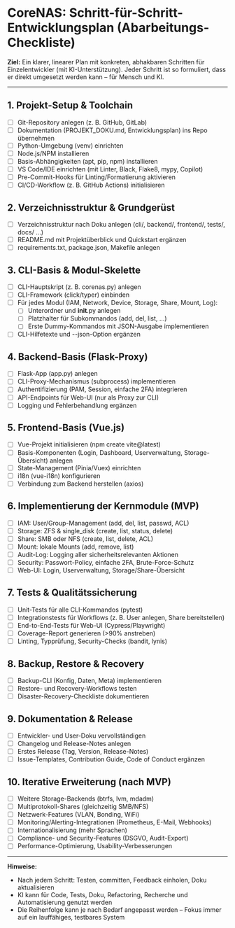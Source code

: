 # CoreNAS: Schritt-für-Schritt-Entwicklungsplan (Abarbeitungs-Checkliste)

**Ziel:** Ein klarer, linearer Plan mit konkreten, abhakbaren Schritten für Einzelentwickler (mit KI-Unterstützung). Jeder Schritt ist so formuliert, dass er direkt umgesetzt werden kann – für Mensch und KI.

---

## 1. Projekt-Setup & Toolchain
- [ ] Git-Repository anlegen (z. B. GitHub, GitLab)
- [ ] Dokumentation (PROJEKT_DOKU.md, Entwicklungsplan) ins Repo übernehmen
- [ ] Python-Umgebung (venv) einrichten
- [ ] Node.js/NPM installieren
- [ ] Basis-Abhängigkeiten (apt, pip, npm) installieren
- [ ] VS Code/IDE einrichten (mit Linter, Black, Flake8, mypy, Copilot)
- [ ] Pre-Commit-Hooks für Linting/Formatierung aktivieren
- [ ] CI/CD-Workflow (z. B. GitHub Actions) initialisieren

## 2. Verzeichnisstruktur & Grundgerüst
- [ ] Verzeichnisstruktur nach Doku anlegen (cli/, backend/, frontend/, tests/, docs/ ...)
- [ ] README.md mit Projektüberblick und Quickstart ergänzen
- [ ] requirements.txt, package.json, Makefile anlegen

## 3. CLI-Basis & Modul-Skelette
- [ ] CLI-Hauptskript (z. B. corenas.py) anlegen
- [ ] CLI-Framework (click/typer) einbinden
- [ ] Für jedes Modul (IAM, Network, Device, Storage, Share, Mount, Log):
    - [ ] Unterordner und __init__.py anlegen
    - [ ] Platzhalter für Subkommandos (add, del, list, ...)
    - [ ] Erste Dummy-Kommandos mit JSON-Ausgabe implementieren
- [ ] CLI-Hilfetexte und --json-Option ergänzen

## 4. Backend-Basis (Flask-Proxy)
- [ ] Flask-App (app.py) anlegen
- [ ] CLI-Proxy-Mechanismus (subprocess) implementieren
- [ ] Authentifizierung (PAM, Session, einfache 2FA) integrieren
- [ ] API-Endpoints für Web-UI (nur als Proxy zur CLI)
- [ ] Logging und Fehlerbehandlung ergänzen

## 5. Frontend-Basis (Vue.js)
- [ ] Vue-Projekt initialisieren (npm create vite@latest)
- [ ] Basis-Komponenten (Login, Dashboard, Userverwaltung, Storage-Übersicht) anlegen
- [ ] State-Management (Pinia/Vuex) einrichten
- [ ] i18n (vue-i18n) konfigurieren
- [ ] Verbindung zum Backend herstellen (axios)

## 6. Implementierung der Kernmodule (MVP)
- [ ] IAM: User/Group-Management (add, del, list, passwd, ACL)
- [ ] Storage: ZFS & single_disk (create, list, status, delete)
- [ ] Share: SMB oder NFS (create, list, delete, ACL)
- [ ] Mount: lokale Mounts (add, remove, list)
- [ ] Audit-Log: Logging aller sicherheitsrelevanten Aktionen
- [ ] Security: Passwort-Policy, einfache 2FA, Brute-Force-Schutz
- [ ] Web-UI: Login, Userverwaltung, Storage/Share-Übersicht

## 7. Tests & Qualitätssicherung
- [ ] Unit-Tests für alle CLI-Kommandos (pytest)
- [ ] Integrationstests für Workflows (z. B. User anlegen, Share bereitstellen)
- [ ] End-to-End-Tests für Web-UI (Cypress/Playwright)
- [ ] Coverage-Report generieren (>90% anstreben)
- [ ] Linting, Typprüfung, Security-Checks (bandit, lynis)

## 8. Backup, Restore & Recovery
- [ ] Backup-CLI (Konfig, Daten, Meta) implementieren
- [ ] Restore- und Recovery-Workflows testen
- [ ] Disaster-Recovery-Checkliste dokumentieren

## 9. Dokumentation & Release
- [ ] Entwickler- und User-Doku vervollständigen
- [ ] Changelog und Release-Notes anlegen
- [ ] Erstes Release (Tag, Version, Release-Notes)
- [ ] Issue-Templates, Contribution Guide, Code of Conduct ergänzen

## 10. Iterative Erweiterung (nach MVP)
- [ ] Weitere Storage-Backends (btrfs, lvm, mdadm)
- [ ] Multiprotokoll-Shares (gleichzeitig SMB/NFS)
- [ ] Netzwerk-Features (VLAN, Bonding, WiFi)
- [ ] Monitoring/Alerting-Integrationen (Prometheus, E-Mail, Webhooks)
- [ ] Internationalisierung (mehr Sprachen)
- [ ] Compliance- und Security-Features (DSGVO, Audit-Export)
- [ ] Performance-Optimierung, Usability-Verbesserungen

---

**Hinweise:**
- Nach jedem Schritt: Testen, committen, Feedback einholen, Doku aktualisieren
- KI kann für Code, Tests, Doku, Refactoring, Recherche und Automatisierung genutzt werden
- Die Reihenfolge kann je nach Bedarf angepasst werden – Fokus immer auf ein lauffähiges, testbares System
